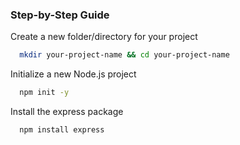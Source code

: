 <a name="readme-top" id="readme-top"></a>

### Step-by-Step Guide

Create a new folder/directory for your project

```sh
  mkdir your-project-name && cd your-project-name
```

Initialize a new Node.js project

```sh
  npm init -y
```

Install the express package

```sh
  npm install express
```
